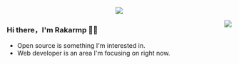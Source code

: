 <p align="center">
   <img alig src="https://rakarmp.github.io/Mycloud/wp5475527_anime_scenery_4k_wallpapers_by_fanoutina_dean1se-fullview.jpg"/>
</p>

<img align="right" src="https://github-readme-stats.vercel.app/api?username=rakarmp&show_icons=true&icon_color=CE1D2D&text_color=718096&bg_color=00000000&hide_title=true&hide_border=true" />

### Hi there，I'm Rakarmp 🙋‍♂️

- Open source is something I'm interested in.
- Web developer is an area I'm focusing on right now.
